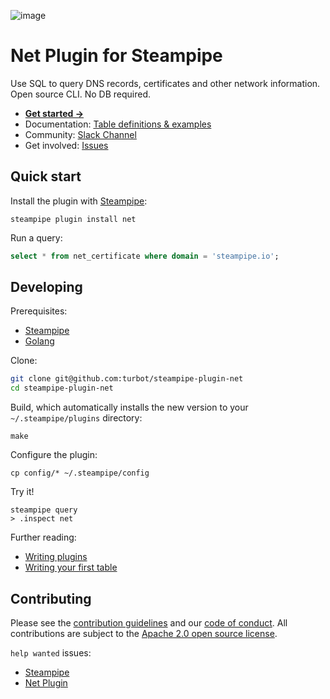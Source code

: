 ![image](https://hub.steampipe.io/images/plugins/turbot/net-social-graphic.png)

# Net Plugin for Steampipe

Use SQL to query DNS records, certificates and other network information. Open source CLI. No DB required.

* **[Get started →](https://hub.steampipe.io/plugins/turbot/net)**
* Documentation: [Table definitions & examples](https://hub.steampipe.io/plugins/turbot/net/tables)
* Community: [Slack Channel](https://steampipe.slack.com/join/shared_invite/zt-oij778tv-lYyRTWOTMQYBVAbtPSWs3g)
* Get involved: [Issues](https://github.com/turbot/steampipe-plugin-net/issues)

## Quick start

Install the plugin with [Steampipe](https://steampipe.io):
```shell
steampipe plugin install net
```

Run a query:
```sql
select * from net_certificate where domain = 'steampipe.io';
```

## Developing

Prerequisites:
- [Steampipe](https://steampipe.io/downloads)
- [Golang](https://golang.org/doc/install)

Clone:

```sh
git clone git@github.com:turbot/steampipe-plugin-net
cd steampipe-plugin-net
```

Build, which automatically installs the new version to your `~/.steampipe/plugins` directory:
```
make
```

Configure the plugin:
```
cp config/* ~/.steampipe/config
```

Try it!
```
steampipe query
> .inspect net
```

Further reading:
* [Writing plugins](https://steampipe.io/docs/develop/writing-plugins)
* [Writing your first table](https://steampipe.io/docs/develop/writing-your-first-table)

## Contributing

Please see the [contribution guidelines](https://github.com/turbot/steampipe/blob/main/CONTRIBUTING.md) and our [code of conduct](https://github.com/turbot/steampipe/blob/main/CODE_OF_CONDUCT.md). All contributions are subject to the [Apache 2.0 open source license](https://github.com/turbot/steampipe-plugin-net/blob/main/LICENSE).

`help wanted` issues:
- [Steampipe](https://github.com/turbot/steampipe/labels/help%20wanted)
- [Net Plugin](https://github.com/turbot/steampipe-plugin-net/labels/help%20wanted)





